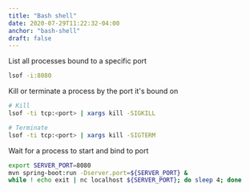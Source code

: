 ```yaml
---
title: "Bash shell"
date: 2020-07-29T11:22:32-04:00
anchor: "bash-shell"
draft: false
---
```


List all processes bound to a specific port

```bash
lsof -i:8080
```

Kill or terminate a process by the port it's bound on

```bash
# Kill
lsof -ti tcp:<port> | xargs kill -SIGKILL

# Terminate
lsof -ti tcp:<port> | xargs kill -SIGTERM
```

Wait for a process to start and bind to port

```bash
export SERVER_PORT=8080
mvn spring-boot:run -Dserver.port=${SERVER_PORT} &
while ! echo exit | nc localhost ${SERVER_PORT}; do sleep 4; done
```
